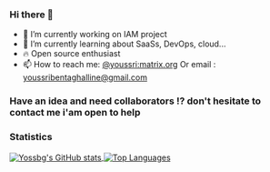 ### Hi there 👋
- 🔭 I’m currently working on IAM project
- 🌱 I’m currently learning about SaaSs, DevOps, cloud...
- :fire: Open source enthusiast
- 📫 How to reach me: [@youssri:matrix.org](https://matrix.to/#/@youssri:matrix.org) Or email :  [youssribentaghalline@gmail.com](youssribentaghalline@gmail.com)
### Have an idea and need collaborators !? don't hesitate to contact me i'am open to help

### Statistics
<div>
  <a href="https://github.com/anuraghazra/github-readme-stats">
    <img align="center" alt="Yossbg's GitHub stats" src="https://github-readme-stats.vercel.app/api?username=you1996&theme=gradient&count_private=true" />
  </a>
  <a href="https://github.com/anuraghazra/convoychat">
    <img align="center" alt="Top Languages" src="https://github-readme-stats.vercel.app/api/top-langs/?username=you1996&theme=vue-dark&count_private=true" />
  </a>
</div>
<!--
**you1996/you1996** is a ✨ _special_ ✨ repository because its `README.md` (this file) appears on your GitHub profile.

Here are some ideas to get you started:

- 🔭 I’m currently working on ...
- 🌱 I’m currently learning ...
- 👯 I’m looking to collaborate on ...
- 🤔 I’m looking for help with ...
- 💬 Ask me about ...
- 📫 How to reach me: ...
- 😄 Pronouns: ...
- ⚡ Fun fact: ...
-->
